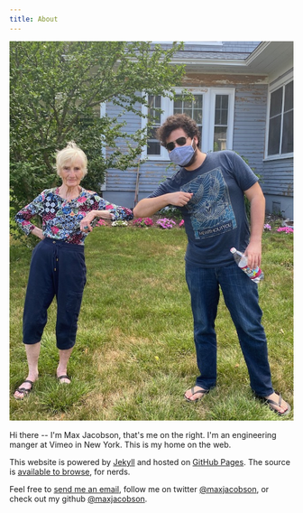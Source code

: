 ```yaml
---
title: About
---
```


![Me visiting my grandma](/img/max.jpg)

Hi there -- I'm Max Jacobson, that's me on the right.
I'm an engineering manger at Vimeo in New York.
This is my home on the web.

This website is powered by [Jekyll] and hosted on [GitHub Pages].
The source is [available to browse][blog-source], for nerds.

Feel free to [send me an email](mailto:max@hardscrabble.net), follow me on twitter [@maxjacobson](https://twitter.com/maxjacobson), or check out my github [@maxjacobson](https://github.com/maxjacobson).

[Jekyll]: http://jekyllrb.com/
[GitHub Pages]: https://pages.github.com/
[blog-source]: https://github.com/hardscrabble/hardscrabble.github.io
